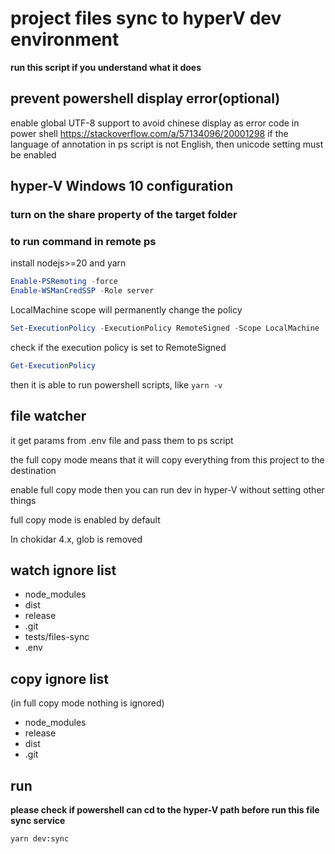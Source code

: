 # project files sync to hyperV dev environment
**run this script if you understand what it does**

## prevent powershell display error(optional)
enable global UTF-8 support to avoid chinese display as error code in power shell
https://stackoverflow.com/a/57134096/20001298
if the language of annotation in ps script is not English, then unicode setting must be enabled

## hyper-V Windows 10 configuration

### turn on the share property of the target folder

### to run command in remote ps
install nodejs>=20 and yarn

```powershell
Enable-PSRemoting -force
Enable-WSManCredSSP -Role server
```

LocalMachine scope will permanently change the policy
```powershell
Set-ExecutionPolicy -ExecutionPolicy RemoteSigned -Scope LocalMachine
```
check if the execution policy is set to RemoteSigned
```powershell
Get-ExecutionPolicy
```
then it is able to run powershell scripts, like `yarn -v`

## file watcher
it get params from .env file and pass them to ps script

the full copy mode means that it will copy everything from this project to the destination

enable full copy mode then you can run dev in hyper-V without setting other things

full copy mode is enabled by default

In chokidar 4.x, glob is removed

## watch ignore list
- node_modules
- dist
- release
- .git
- tests/files-sync
- .env
  
## copy ignore list
(in full copy mode nothing is ignored)
- node_modules
- release
- dist
- .git

## run
**please check if powershell can cd to the hyper-V path before run this file sync service**

```bash
yarn dev:sync
```